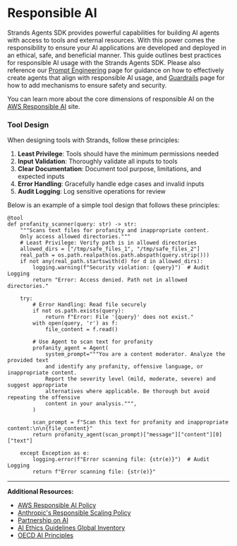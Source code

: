 # Responsible AI

Strands Agents SDK provides powerful capabilities for building AI agents with access to tools and external resources. With this power comes the responsibility to ensure your AI applications are developed and deployed in an ethical, safe, and beneficial manner. This guide outlines best practices for responsible AI usage with the Strands Agents SDK. Please also reference our [Prompt Engineering](../prompt-engineering/) page for guidance on how to effectively create agents that align with responsible AI usage, and [Guardrails](../guardrails/) page for how to add mechanisms to ensure safety and security.

You can learn more about the core dimensions of responsible AI on the [AWS Responsible AI](https://aws.amazon.com/ai/responsible-ai/) site.

### Tool Design

When designing tools with Strands, follow these principles:

1. **Least Privilege**: Tools should have the minimum permissions needed
1. **Input Validation**: Thoroughly validate all inputs to tools
1. **Clear Documentation**: Document tool purpose, limitations, and expected inputs
1. **Error Handling**: Gracefully handle edge cases and invalid inputs
1. **Audit Logging**: Log sensitive operations for review

Below is an example of a simple tool design that follows these principles:

```
@tool
def profanity_scanner(query: str) -> str:
    """Scans text files for profanity and inappropriate content.
    Only access allowed directories."""
    # Least Privilege: Verify path is in allowed directories
    allowed_dirs = ["/tmp/safe_files_1", "/tmp/safe_files_2"]
    real_path = os.path.realpath(os.path.abspath(query.strip()))
    if not any(real_path.startswith(d) for d in allowed_dirs):
        logging.warning(f"Security violation: {query}")  # Audit Logging
        return "Error: Access denied. Path not in allowed directories."

    try:
        # Error Handling: Read file securely
        if not os.path.exists(query):
            return f"Error: File '{query}' does not exist."
        with open(query, 'r') as f:
            file_content = f.read()

        # Use Agent to scan text for profanity
        profanity_agent = Agent(
            system_prompt="""You are a content moderator. Analyze the provided text
            and identify any profanity, offensive language, or inappropriate content.
            Report the severity level (mild, moderate, severe) and suggest appropriate
            alternatives where applicable. Be thorough but avoid repeating the offensive
            content in your analysis.""",
        )

        scan_prompt = f"Scan this text for profanity and inappropriate content:\n\n{file_content}"
        return profanity_agent(scan_prompt)["message"]["content"][0]["text"]

    except Exception as e:
        logging.error(f"Error scanning file: {str(e)}")  # Audit Logging
        return f"Error scanning file: {str(e)}"
```

______________________________________________________________________

**Additional Resources:**

- [AWS Responsible AI Policy](https://aws.amazon.com/ai/responsible-ai/policy/)
- [Anthropic's Responsible Scaling Policy](https://www.anthropic.com/news/anthropics-responsible-scaling-policy)
- [Partnership on AI](https://partnershiponai.org/)
- [AI Ethics Guidelines Global Inventory](https://inventory.algorithmwatch.org/)
- [OECD AI Principles](https://www.oecd.org/digital/artificial-intelligence/ai-principles/)
